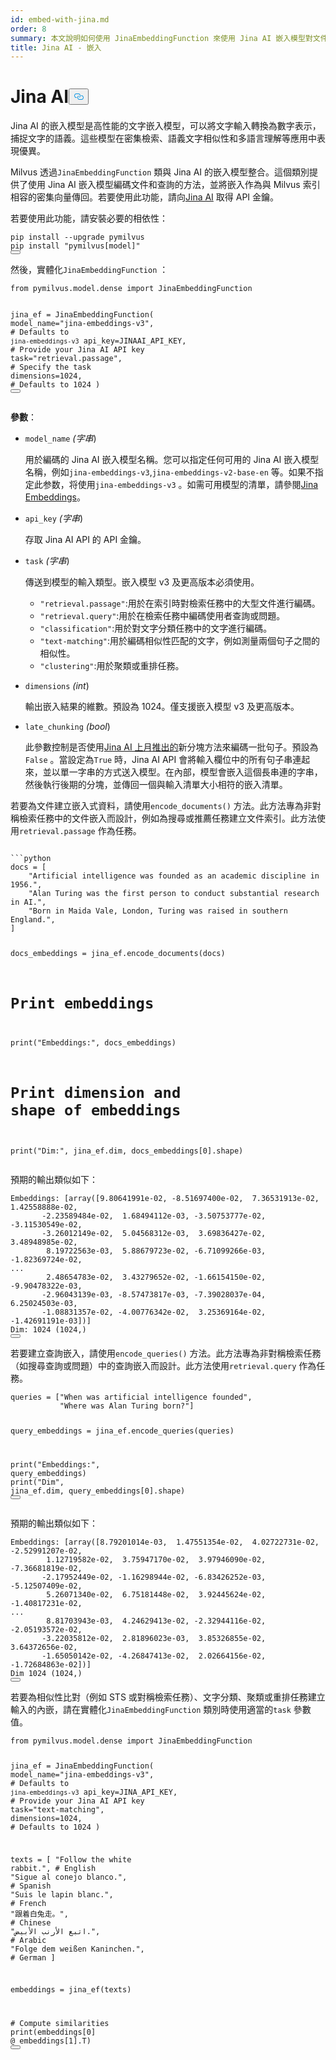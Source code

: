 ```yaml
---
id: embed-with-jina.md
order: 8
summary: 本文說明如何使用 JinaEmbeddingFunction 來使用 Jina AI 嵌入模型對文件和查詢進行編碼。
title: Jina AI - 嵌入
---
```

<h1 id="Jina-AI" class="common-anchor-header">Jina AI<button data-href="#Jina-AI" class="anchor-icon" translate="no">
      <svg translate="no"
        aria-hidden="true"
        focusable="false"
        height="20"
        version="1.1"
        viewBox="0 0 16 16"
        width="16"
      >
        <path
          fill="#0092E4"
          fill-rule="evenodd"
          d="M4 9h1v1H4c-1.5 0-3-1.69-3-3.5S2.55 3 4 3h4c1.45 0 3 1.69 3 3.5 0 1.41-.91 2.72-2 3.25V8.59c.58-.45 1-1.27 1-2.09C10 5.22 8.98 4 8 4H4c-.98 0-2 1.22-2 2.5S3 9 4 9zm9-3h-1v1h1c1 0 2 1.22 2 2.5S13.98 12 13 12H9c-.98 0-2-1.22-2-2.5 0-.83.42-1.64 1-2.09V6.25c-1.09.53-2 1.84-2 3.25C6 11.31 7.55 13 9 13h4c1.45 0 3-1.69 3-3.5S14.5 6 13 6z"
        ></path>
      </svg>
    </button></h1><p>Jina AI 的嵌入模型是高性能的文字嵌入模型，可以將文字輸入轉換為數字表示，捕捉文字的語義。這些模型在密集檢索、語義文字相似性和多語言理解等應用中表現優異。</p>
<p>Milvus 透過<code translate="no">JinaEmbeddingFunction</code> 類與 Jina AI 的嵌入模型整合。這個類別提供了使用 Jina AI 嵌入模型編碼文件和查詢的方法，並將嵌入作為與 Milvus 索引相容的密集向量傳回。若要使用此功能，請向<a href="https://jina.ai/embeddings/">Jina AI</a> 取得 API 金鑰。</p>
<p>若要使用此功能，請安裝必要的相依性：</p>
<pre><code translate="no" class="language-bash">pip install --upgrade pymilvus
pip install <span class="hljs-string">&quot;pymilvus[model]&quot;</span>
<button class="copy-code-btn"></button></code></pre>
<p>然後，實體化<code translate="no">JinaEmbeddingFunction</code> ：</p>
<pre><code translate="no" class="language-python"><span class="hljs-keyword">from</span> pymilvus.model.dense <span class="hljs-keyword">import</span> JinaEmbeddingFunction

jina_ef = JinaEmbeddingFunction(
    model_name=<span class="hljs-string">&quot;jina-embeddings-v3&quot;</span>, <span class="hljs-comment"># Defaults to `jina-embeddings-v3`</span>
    api_key=JINAAI_API_KEY, <span class="hljs-comment"># Provide your Jina AI API key</span>
    task=<span class="hljs-string">&quot;retrieval.passage&quot;</span>, <span class="hljs-comment"># Specify the task</span>
    dimensions=<span class="hljs-number">1024</span>, <span class="hljs-comment"># Defaults to 1024</span>
)
<button class="copy-code-btn"></button></code></pre>
<p><strong>參數</strong>：</p>
<ul>
<li><p><code translate="no">model_name</code> <em>(字串</em>)</p>
<p>用於編碼的 Jina AI 嵌入模型名稱。您可以指定任何可用的 Jina AI 嵌入模型名稱，例如<code translate="no">jina-embeddings-v3</code>,<code translate="no">jina-embeddings-v2-base-en</code> 等。如果不指定此参数，将使用<code translate="no">jina-embeddings-v3</code> 。如需可用模型的清單，請參閱<a href="https://jina.ai/embeddings">Jina Embeddings</a>。</p></li>
<li><p><code translate="no">api_key</code> <em>(字串</em>)</p>
<p>存取 Jina AI API 的 API 金鑰。</p></li>
<li><p><code translate="no">task</code> <em>(字串</em>)</p>
<p>傳送到模型的輸入類型。嵌入模型 v3 及更高版本必須使用。</p>
<ul>
<li><code translate="no">&quot;retrieval.passage&quot;</code>:用於在索引時對檢索任務中的大型文件進行編碼。</li>
<li><code translate="no">&quot;retrieval.query&quot;</code>:用於在檢索任務中編碼使用者查詢或問題。</li>
<li><code translate="no">&quot;classification&quot;</code>:用於對文字分類任務中的文字進行編碼。</li>
<li><code translate="no">&quot;text-matching&quot;</code>:用於編碼相似性匹配的文字，例如測量兩個句子之間的相似性。</li>
<li><code translate="no">&quot;clustering&quot;</code>:用於聚類或重排任務。</li>
</ul></li>
<li><p><code translate="no">dimensions</code> <em>(int</em>)</p>
<p>輸出嵌入結果的維數。預設為 1024。僅支援嵌入模型 v3 及更高版本。</p></li>
<li><p><code translate="no">late_chunking</code> <em>(bool</em>)</p>
<p>此參數控制是否使用<a href="https://arxiv.org/abs/2409.04701">Jina AI 上月推出的</a>新分塊方法來編碼一批句子。預設為<code translate="no">False</code> 。當設定為<code translate="no">True</code> 時，Jina AI API 會將輸入欄位中的所有句子串連起來，並以單一字串的方式送入模型。在內部，模型會嵌入這個長串連的字串，然後執行後期的分塊，並傳回一個與輸入清單大小相符的嵌入清單。</p></li>
</ul>
<p>若要為文件建立嵌入式資料，請使用<code translate="no">encode_documents()</code> 方法。此方法專為非對稱檢索任務中的文件嵌入而設計，例如為搜尋或推薦任務建立文件索引。此方法使用<code translate="no">retrieval.passage</code> 作為任務。</p>
<pre><code translate="no" class="language-python:">
```python
docs = [
    &quot;Artificial intelligence was founded as an academic discipline in 1956.&quot;,
    &quot;Alan Turing was the first person to conduct substantial research in AI.&quot;,
    &quot;Born in Maida Vale, London, Turing was raised in southern England.&quot;,
]

docs_embeddings = jina_ef.encode_documents(docs)

# Print embeddings
print(&quot;Embeddings:&quot;, docs_embeddings)
# Print dimension and shape of embeddings
print(&quot;Dim:&quot;, jina_ef.dim, docs_embeddings[0].shape)
</code></pre>
<p>預期的輸出類似如下：</p>
<pre><code translate="no" class="language-python">Embeddings: [array([<span class="hljs-number">9.80641991e-02</span>, -<span class="hljs-number">8.51697400e-02</span>,  <span class="hljs-number">7.36531913e-02</span>,  <span class="hljs-number">1.42558888e-02</span>,
       -<span class="hljs-number">2.23589484e-02</span>,  <span class="hljs-number">1.68494112e-03</span>, -<span class="hljs-number">3.50753777e-02</span>, -<span class="hljs-number">3.11530549e-02</span>,
       -<span class="hljs-number">3.26012149e-02</span>,  <span class="hljs-number">5.04568312e-03</span>,  <span class="hljs-number">3.69836427e-02</span>,  <span class="hljs-number">3.48948985e-02</span>,
        <span class="hljs-number">8.19722563e-03</span>,  <span class="hljs-number">5.88679723e-02</span>, -<span class="hljs-number">6.71099266e-03</span>, -<span class="hljs-number">1.82369724e-02</span>,
...
        <span class="hljs-number">2.48654783e-02</span>,  <span class="hljs-number">3.43279652e-02</span>, -<span class="hljs-number">1.66154150e-02</span>, -<span class="hljs-number">9.90478322e-03</span>,
       -<span class="hljs-number">2.96043139e-03</span>, -<span class="hljs-number">8.57473817e-03</span>, -<span class="hljs-number">7.39028037e-04</span>,  <span class="hljs-number">6.25024503e-03</span>,
       -<span class="hljs-number">1.08831357e-02</span>, -<span class="hljs-number">4.00776342e-02</span>,  <span class="hljs-number">3.25369164e-02</span>, -<span class="hljs-number">1.42691191e-03</span>])]
Dim: <span class="hljs-number">1024</span> (<span class="hljs-number">1024</span>,)
<button class="copy-code-btn"></button></code></pre>
<p>若要建立查詢嵌入，請使用<code translate="no">encode_queries()</code> 方法。此方法專為非對稱檢索任務（如搜尋查詢或問題）中的查詢嵌入而設計。此方法使用<code translate="no">retrieval.query</code> 作為任務。</p>
<pre><code translate="no" class="language-python">queries = [<span class="hljs-string">&quot;When was artificial intelligence founded&quot;</span>, 
           <span class="hljs-string">&quot;Where was Alan Turing born?&quot;</span>]

query_embeddings = jina_ef.encode_queries(queries)

<span class="hljs-built_in">print</span>(<span class="hljs-string">&quot;Embeddings:&quot;</span>, query_embeddings)
<span class="hljs-built_in">print</span>(<span class="hljs-string">&quot;Dim&quot;</span>, jina_ef.dim, query_embeddings[<span class="hljs-number">0</span>].shape)
<button class="copy-code-btn"></button></code></pre>
<p>預期的輸出類似如下：</p>
<pre><code translate="no" class="language-python">Embeddings: [array([<span class="hljs-number">8.79201014e-03</span>,  <span class="hljs-number">1.47551354e-02</span>,  <span class="hljs-number">4.02722731e-02</span>, -<span class="hljs-number">2.52991207e-02</span>,
        <span class="hljs-number">1.12719582e-02</span>,  <span class="hljs-number">3.75947170e-02</span>,  <span class="hljs-number">3.97946090e-02</span>, -<span class="hljs-number">7.36681819e-02</span>,
       -<span class="hljs-number">2.17952449e-02</span>, -<span class="hljs-number">1.16298944e-02</span>, -<span class="hljs-number">6.83426252e-03</span>, -<span class="hljs-number">5.12507409e-02</span>,
        <span class="hljs-number">5.26071340e-02</span>,  <span class="hljs-number">6.75181448e-02</span>,  <span class="hljs-number">3.92445624e-02</span>, -<span class="hljs-number">1.40817231e-02</span>,
...
        <span class="hljs-number">8.81703943e-03</span>,  <span class="hljs-number">4.24629413e-02</span>, -<span class="hljs-number">2.32944116e-02</span>, -<span class="hljs-number">2.05193572e-02</span>,
       -<span class="hljs-number">3.22035812e-02</span>,  <span class="hljs-number">2.81896023e-03</span>,  <span class="hljs-number">3.85326855e-02</span>,  <span class="hljs-number">3.64372656e-02</span>,
       -<span class="hljs-number">1.65050142e-02</span>, -<span class="hljs-number">4.26847413e-02</span>,  <span class="hljs-number">2.02664156e-02</span>, -<span class="hljs-number">1.72684863e-02</span>])]
Dim <span class="hljs-number">1024</span> (<span class="hljs-number">1024</span>,)
<button class="copy-code-btn"></button></code></pre>
<p>若要為相似性比對（例如 STS 或對稱檢索任務）、文字分類、聚類或重排任務建立輸入的內嵌，請在實體化<code translate="no">JinaEmbeddingFunction</code> 類別時使用適當的<code translate="no">task</code> 參數值。</p>
<pre><code translate="no" class="language-python"><span class="hljs-keyword">from</span> pymilvus.model.dense <span class="hljs-keyword">import</span> JinaEmbeddingFunction

jina_ef = JinaEmbeddingFunction(
    model_name=<span class="hljs-string">&quot;jina-embeddings-v3&quot;</span>, <span class="hljs-comment"># Defaults to `jina-embeddings-v3`</span>
    api_key=JINA_API_KEY, <span class="hljs-comment"># Provide your Jina AI API key</span>
    task=<span class="hljs-string">&quot;text-matching&quot;</span>,
    dimensions=<span class="hljs-number">1024</span>, <span class="hljs-comment"># Defaults to 1024</span>
)

texts = [
    <span class="hljs-string">&quot;Follow the white rabbit.&quot;</span>,  <span class="hljs-comment"># English</span>
    <span class="hljs-string">&quot;Sigue al conejo blanco.&quot;</span>,  <span class="hljs-comment"># Spanish</span>
    <span class="hljs-string">&quot;Suis le lapin blanc.&quot;</span>,  <span class="hljs-comment"># French</span>
    <span class="hljs-string">&quot;跟着白兔走。&quot;</span>,  <span class="hljs-comment"># Chinese</span>
    <span class="hljs-string">&quot;اتبع الأرنب الأبيض.&quot;</span>,  <span class="hljs-comment"># Arabic</span>
    <span class="hljs-string">&quot;Folge dem weißen Kaninchen.&quot;</span>,  <span class="hljs-comment"># German</span>
]

embeddings = jina_ef(texts)

<span class="hljs-comment"># Compute similarities</span>
<span class="hljs-built_in">print</span>(embeddings[<span class="hljs-number">0</span>] @ embeddings[<span class="hljs-number">1</span>].T)
<button class="copy-code-btn"></button></code></pre>
